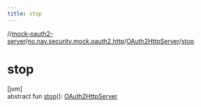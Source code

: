 ```yaml
---
title: stop
---
```

//[mock-oauth2-server](../../../index.html)/[no.nav.security.mock.oauth2.http](../index.html)/[OAuth2HttpServer](index.html)/[stop](stop.html)



# stop



[jvm]\
abstract fun [stop](stop.html)(): [OAuth2HttpServer](index.html)




